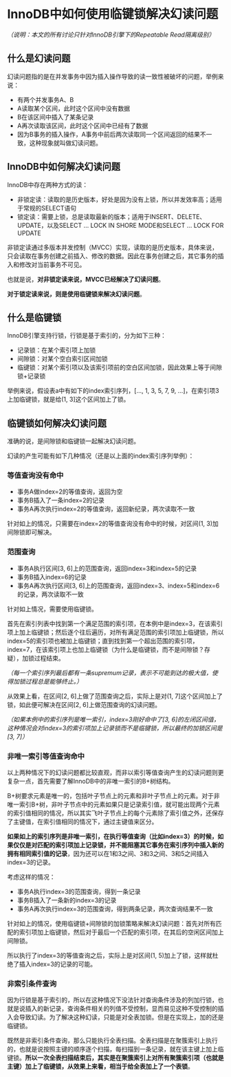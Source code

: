 # InnoDB中如何使用临键锁解决幻读问题

*（说明：本文的所有讨论只针对InnoDB引擎下的Repeatable Read隔离级别）*

## 什么是幻读问题

幻读问题指的是在并发事务中因为插入操作导致的读一致性被破坏的问题，举例来说：

* 有两个并发事务A、B
* A读取某个区间，此时这个区间中没有数据
* B在该区间中插入了某条记录
* A再次读取该区间，此时这个区间中已经有了数据
* 因为B事务的插入操作，A事务中前后两次读取同一个区间返回的结果不一致，这种现象就叫做幻读问题。

## InnoDB中如何解决幻读问题

InnoDB中存在两种方式的读：

* 非锁定读：读取的是历史版本，好处是因为没有上锁，所以并发效率高；适用于常规的SELECT语句
* 锁定读：需要上锁，总是读取最新的版本；适用于INSERT、DELETE、UPDATE，以及SELECT … LOCK IN SHORE MODE和SELECT … LOCK FOR UPDATE

非锁定读通过多版本并发控制（MVCC）实现，读取的是历史版本，具体来说，只会读取在事务创建之前插入、修改的数据。因此在事务创建之后，其它事务的插入和修改对当前事务不可见。

也就是说，**对非锁定读来说，MVCC已经解决了幻读问题**。

**对于锁定读来说，则是使用临键锁来解决幻读问题**。

## 什么是临键锁

InnoDB引擎支持行锁，行锁是基于索引的，分为如下三种：

* 记录锁：在某个索引项上加锁
* 间隙锁：对某个空白索引区间加锁
* 临键锁：对某个索引项以及该索引项前的空白区间加锁，因此效果上等于间隙锁+记录锁

举例来说，假设表a中有如下的index索引序列，[…, 1, 3, 5, 7, 9, …]，在索引项3上加临键锁，就是给(1, 3]这个区间加上了锁。

## 临键锁如何解决幻读问题

准确的说，是间隙锁和临键锁一起解决幻读问题。

幻读的产生可能有如下几种情况（还是以上面的index索引序列举例）：

### 等值查询没有命中

* 事务A做index=2的等值查询，返回为空
* 事务B插入了一条index=2的记录
* 事务A再次执行index=2的等值查询，返回新纪录，两次读取不一致

针对如上的情况，只需要在index=2的等值查询没有命中的时候，对区间(1, 3)加间隙锁即可解决。

### 范围查询

* 事务A执行区间[3, 6]上的范围查询，返回index=3和index=5的记录
* 事务B插入index=6的记录
* 事务A再次执行区间[3, 6]上的范围查询，返回index=3、index=5和index=6的记录，两次读取不一致

针对如上情况，需要使用临键锁。

首先在索引列表中找到第一个满足范围的索引项，在本例中是index=3，在该索引项上加上临键锁；然后逐个往后遍历，对所有满足范围的索引项加上临键锁，所以index=5的索引项也被加上临键锁；直到找到第一个超出范围的索引项，index=7，在该索引项上也加上临键锁（为什么是临键锁，而不是间隙锁？存疑），加锁过程结束。

*（每一个索引序列最后都有一条supremum记录，表示不可能到达的极大值，使得加锁过程总是能够终止。）*

从效果上看，在区间[2, 6]上做了范围查询之后，实际上是对(1, 7]这个区间加上了锁，如此便可解决在区间[2, 6]上做范围查询的幻读问题。

*（如果本例中的索引序列是唯一索引，index=3刚好命中了[3, 6]的左闭区间值，这种情况会对index=3的索引项加上记录锁而不是临键锁，所以最终的加锁区间是[3, 7]）*

### 非唯一索引等值查询命中

以上两种情况下的幻读问题都比较直观，而非以索引等值查询产生的幻读问题则更复杂一点，首先需要了解InnoDB中的非唯一索引的B+树结构。

B+树要求元素是唯一的，包括叶子节点上的元素和非叶子节点上的元素。对于非唯一索引B+树，非叶子节点中的元素如果只是记录索引值，就可能出现两个元素的索引值相同的情况，所以其实飞叶子节点上的每个元素除了索引值之外，还保存了主键值，在索引值相同的情况下，通过主键值来区分。

**如果如上的索引序列是非唯一索引，在执行等值查询（比如index=3）的时候，如果仅仅是对匹配的索引项加上记录锁，并不能阻塞其它事务在索引序列中插入新的拥有相同索引值的记录**，因为还可以在1和3之间、3和3之间、3和5之间插入index=3的记录。

考虑这样的情况：

* 事务A执行index=3的范围查询，得到一条记录
* 事务B插入了一条新的index=3的记录
* 事务A再次执行index=3的范围查询，得到两条记录，两次查询结果不一致

针对如上的情况，使用临键锁+间隙锁的加锁策略来解决幻读问题：首先对所有匹配的索引项加上临键锁，然后对于最后一个匹配的索引项，在其后的空闲区间加上间隙锁。

所以执行了index=3的等值查询之后，实际上是对区间(1, 5)加上了锁，这样就杜绝了插入index=3的记录的可能。

### 非索引条件查询

因为行锁是基于索引的，所以在这种情况下没法针对查询条件涉及的列加行锁，也就是说插入的新记录，查询条件相关的列值不受控制，显而易见这种不受控制的插入会导致幻读。为了解决这种幻读，只能是对全表加锁。但是在实现上，加的还是临键锁。

既然是非索引条件查询，那么只能执行全表扫描。全表扫描是在聚簇索引上执行的，也就是说按照主键的顺序逐个扫描，每扫描到一条记录，就在该主键上加上临键锁。**所以一次全表扫描结束后，其实是在聚簇索引上对所有聚簇索引项（也就是主键）加上了临键锁，从效果上来看，相当于给全表加上了一个表锁**。